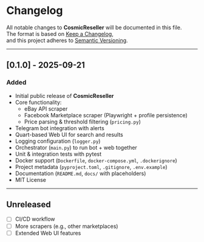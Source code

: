 # Changelog

All notable changes to **CosmicReseller** will be documented in this file.  
The format is based on [Keep a Changelog](https://keepachangelog.com/en/1.1.0/),  
and this project adheres to [Semantic Versioning](https://semver.org/spec/v2.0.0.html).

---

## [0.1.0] - 2025-09-21
### Added
- Initial public release of **CosmicReseller**
- Core functionality:
  - eBay API scraper
  - Facebook Marketplace scraper (Playwright + profile persistence)
  - Price parsing & threshold filtering (`pricing.py`)
- Telegram bot integration with alerts
- Quart-based Web UI for search and results
- Logging configuration (`logger.py`)
- Orchestrator (`main.py`) to run bot + web together
- Unit & integration tests with pytest
- Docker support (`Dockerfile`, `docker-compose.yml`, `.dockerignore`)
- Project metadata (`pyproject.toml`, `.gitignore`, `.env.example`)
- Documentation (`README.md`, `docs/` with placeholders)
- MIT License

---

## Unreleased
- [ ] CI/CD workflow
- [ ] More scrapers (e.g., other marketplaces)
- [ ] Extended Web UI features
